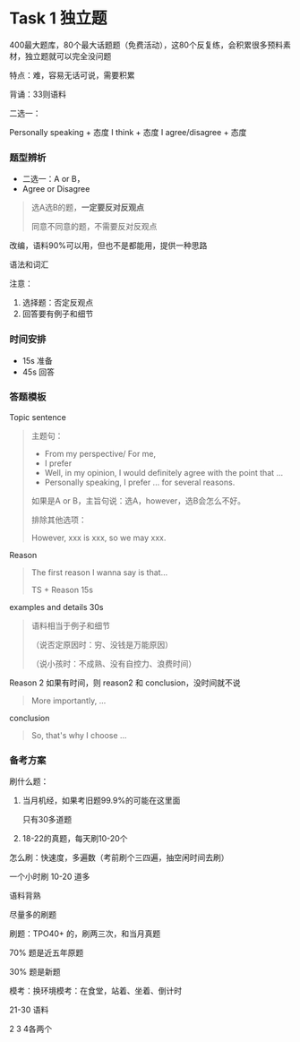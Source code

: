 # Task 1 独立题

400最大题库，80个最大话题题（免费活动），这80个反复练，会积累很多预料素材，独立题就可以完全没问题

特点：难，容易无话可说，需要积累

背诵：33则语料



二选一：

Personally speaking + 态度 I think + 态度
I agree/disagree + 态度



### 题型辨析

- 二选一：A or B，
- Agree or Disagree

> 选A选B的题，**一定要反对反观点**
>
> 同意不同意的题，不需要反对反观点

改编，语料90%可以用，但也不是都能用，提供一种思路

语法和词汇

注意：

1. 选择题：否定反观点
2. 回答要有例子和细节

### 时间安排

- 15s 准备
- 45s 回答

### 答题模板

Topic sentence 

> 主题句：
>
> - From my perspective/ For me,  
> - I prefer
> - Well, in my opinion, I would definitely agree with the point that ...
> - Personally speaking, I prefer ... for several reasons.
>
> 如果是A or B，主旨句说：选A，however，选B会怎么不好。
>
> 排除其他选项：
>
> However, xxx is xxx, so we may xxx.

Reason

> The first reason I wanna say is that…
>
> TS + Reason 15s

examples and details 30s

> 语料相当于例子和细节
>
> （说否定原因时：穷、没钱是万能原因）
>
> （说小孩时：不成熟、没有自控力、浪费时间）

Reason 2 如果有时间，则 reason2 和 conclusion，没时间就不说

> More importantly, ...

conclusion

>So, that's why I choose ... 



### 备考方案

刷什么题：

1. 当月机经，如果考旧题99.9%的可能在这里面

   只有30多道题

2. 18-22的真题，每天刷10-20个



怎么刷：快速度，多遍数（考前刷个三四遍，抽空闲时间去刷）

一个小时刷 10-20 道多



语料背熟

尽量多的刷题



刷题：TPO40+ 的，刷两三次，和当月真题

70% 题是近五年原题

30% 题是新题



模考：换环境模考：在食堂，站着、坐着、倒计时

21-30 语料

2 3 4各两个
